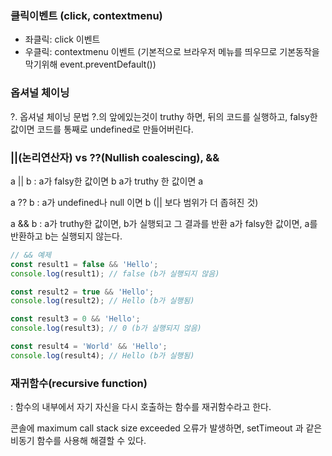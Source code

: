 ### 클릭이벤트 (click, contextmenu)
- 좌클릭: click 이벤트
- 우클릭: contextmenu 이벤트 (기본적으로 브라우저 메뉴를 띄우므로 기본동작을 막기위해 event.preventDefault())

### 옵셔널 체이닝
?. 옵셔널 체이닝 문법
?.의 앞에있는것이 truthy 하면, 뒤의 코드를 실행하고, falsy한 값이면 코드를 통째로 undefined로 만들어버린다.

### ||(논리연산자) vs ??(Nullish coalescing), &&

a || b
: a가 falsy한 값이면 b
a가 truthy 한 값이면 a

a ?? b
: a가 undefined나 null 이면 b (|| 보다 범위가 더 좁혀진 것)

a && b
: a가 truthy한 값이면, b가 실행되고 그 결과를 반환
a가 falsy한 값이면, a를 반환하고 b는 실행되지 않는다.

```javascript
// && 예제
const result1 = false && 'Hello';
console.log(result1); // false (b가 실행되지 않음)

const result2 = true && 'Hello';
console.log(result2); // Hello (b가 실행됨)

const result3 = 0 && 'Hello';
console.log(result3); // 0 (b가 실행되지 않음)

const result4 = 'World' && 'Hello';
console.log(result4); // Hello (b가 실행됨)

```

### 재귀함수(recursive function) 
: 함수의 내부에서 자기 자신을 다시 호출하는 함수를 재귀함수라고 한다.

콘솔에 maximum call stack size exceeded 오류가 발생하면, setTimeout 과 같은 비동기 함수를 사용해 해결할 수 있다. 